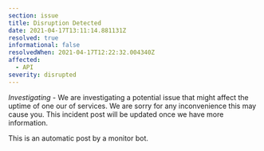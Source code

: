 ```yaml
---
section: issue
title: Disruption Detected
date: 2021-04-17T13:11:14.881131Z
resolved: true
informational: false
resolvedWhen: 2021-04-17T12:22:32.004340Z
affected:
  - API
severity: disrupted
---
```

*Investigating* - We are investigating a potential issue that might affect the uptime of one our of services. We are sorry for any inconvenience this may cause you. This incident post will be updated once we have more information.

This is an automatic post by a monitor bot.
        